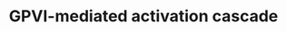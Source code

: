---
annotations:
- type: Pathway Ontology
  value: signaling pathway
- type: Pathway Ontology
  value: hemostasis pathway
authors:
- MaintBot
- ReactomeTeam
- Anwesha
- Mkutmon
description: The GPVI receptor is a complex of the GPVI protein with Fc epsilon R1
  gamma (FcR). The Src family kinases Fyn and Lyn constitutively associate with the
  GPVI-FcR complex in platelets and initiate platelet activation through phosphorylation
  of the immunoreceptor tyrosine-based activation motif (ITAM) in the FcR gamma chain,
  leading to binding and activation of the tyrosine kinase Syk. Downstream of Syk,
  a series of adapter molecules and effectors lead to platelet activation. <br><br>The
  GPVI receptor signaling cascade is similar to that of T- and B-cell immune receptors,
  involving the formation of a signalosome composed of adapter and effector proteins.
  At the core of the T-cell receptor signalosome is the transmembrane adapter LAT
  and two cytosolic adapters SLP-76 and Gads. While LAT is essential for signalling
  to PLCgamma1 downstream of the T-cell receptor, the absence of LAT in platelets
  only impairs the activation of PLCgamma2, the response to collagen and GPVI receptor
  ligands remains sufficient to elicit a full aggregation response. In contrast, GPVI
  signalling is almost entirely abolished in the absence of SLP-76.  View original
  pathway at [http://www.reactome.org/PathwayBrowser/#DIAGRAM=114604 Reactome].
last-edited: 2021-01-25
organisms:
- Homo sapiens
redirect_from:
- /index.php/Pathway:WP1826
- /instance/WP1826
schema-jsonld:
- '@context': https://schema.org/
  '@id': https://wikipathways.github.io/pathways/WP1826.html
  '@type': Dataset
  creator:
    '@type': Organization
    name: WikiPathways
  description: The GPVI receptor is a complex of the GPVI protein with Fc epsilon
    R1 gamma (FcR). The Src family kinases Fyn and Lyn constitutively associate with
    the GPVI-FcR complex in platelets and initiate platelet activation through phosphorylation
    of the immunoreceptor tyrosine-based activation motif (ITAM) in the FcR gamma
    chain, leading to binding and activation of the tyrosine kinase Syk. Downstream
    of Syk, a series of adapter molecules and effectors lead to platelet activation.
    <br><br>The GPVI receptor signaling cascade is similar to that of T- and B-cell
    immune receptors, involving the formation of a signalosome composed of adapter
    and effector proteins. At the core of the T-cell receptor signalosome is the transmembrane
    adapter LAT and two cytosolic adapters SLP-76 and Gads. While LAT is essential
    for signalling to PLCgamma1 downstream of the T-cell receptor, the absence of
    LAT in platelets only impairs the activation of PLCgamma2, the response to collagen
    and GPVI receptor ligands remains sufficient to elicit a full aggregation response.
    In contrast, GPVI signalling is almost entirely abolished in the absence of SLP-76.  View
    original pathway at [http://www.reactome.org/PathwayBrowser/#DIAGRAM=114604 Reactome].
  keywords:
  - gamma:FYN:LYN:Collagen type I
  - VAV2 Rho/Rac
  - family
  - 'RAC2 '
  - GPVI:phosphorylated
  - 'PTPN6 '
  - 'p-Y113,128,145-LCP2 '
  - PDPK1
  - effectors:GDP
  - 'PIK3CG '
  - Fc
  - 'PIK3R1 '
  - GTP
  - 'CLEC1B '
  - gamma:FYN:LYN:Collagen type I:SYK
  - ATP
  - p-Y174-VAV1
  - 'PI(4,5)P2 '
  - VAV family:PIP2
  - SYK
  - PI3K alpha, beta,
  - 'RHOA '
  - 'VAV2 '
  - GDP
  - gamma
  - 'p-Y172-VAV2 '
  - 'PIK3R6 '
  - gamma:FYN:LYN:Collagen type I:p-Y348-SYK
  - 'PIK3R2 '
  - PDPN
  - DAG
  - dimer:PDPN
  - CLEC1B dimer
  - VAV1 Rho/Rac
  - 'PIK3CA '
  - LAT
  - CLEC1B dimer:PDPN
  - PIP3:VAV1,2,3
  - p-Y172-VAV2
  - VAV family
  - 'SYK '
  - p-SLP-76:VAV
  - dimer:PDPN:SYK
  - 'G6B '
  - 'PTPN11 '
  - 'RAC1 '
  - PIP3 activates AKT
  - p-Y348-SYK:VAV
  - 'VAV3 '
  - VAV1,2,3
  - effectors:GTP
  - PI3K gamma
  - 'FCER1G '
  - PI(3,4,5)P3
  - 'Collagen type I fibril '
  - p-Y7-CLEC1B
  - p-Y348-SYK:p-VAV
  - 'PIK3R5 '
  - p-Y173-VAV3
  - 'p-Y348-SYK '
  - G6B:PTPN6,PTPN11
  - I(1,4,5)P3
  - 'PIK3CB '
  - VAV3 Rho/Rac
  - 'LYN '
  - PTPN6,PTPN11
  - 'PRKCZ '
  - 'GP6 '
  - signaling
  - 'CDC42 '
  - PDPK1:PIP3:p-T410-PRKCZ
  - 'GDP '
  - 'PI(3,4,5)P3 '
  - 'p-Y7-CLEC1B '
  - 'GTP '
  - 'PDPK1 '
  - 'LCK '
  - LCP2
  - 'p-Y65,Y76-FCER1G '
  - PI(4,5)P2
  - R1
  - ADP
  - 'RHOG '
  - PDPK1:PIP3
  - p-Y200,Y220-LAT
  - 'VAV1 '
  - p-Y113,128,145-LCP2
  - PLCG2
  - PI3K beta
  - p-Y348-SYK
  - 'FYN '
  - p-Y348-SYK/LCK
  - PDPK1:PIP3:PRKCZ
  - GPVI:FceRI
  - p-PLCG2
  - 'p-Y173-VAV3 '
  - Epsilon
  - G6B
  - 'PIK3R3 '
  - 'RHOB '
  - PRKCZ
  - 'p-Y174-VAV1 '
  - 'p-T410-PRKCZ '
  - 'PDPN '
  license: CC0
  name: GPVI-mediated activation cascade
seo: CreativeWork
title: GPVI-mediated activation cascade
wpid: WP1826
---